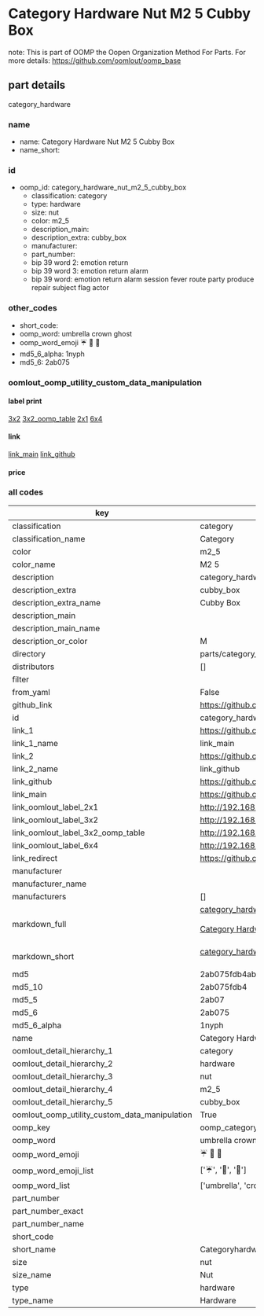 # Category Hardware Nut M2 5 Cubby Box  

note: This is part of OOMP the Oopen Organization Method For Parts. For more details: https://github.com/oomlout/oomp_base

##  part details
  



category_hardware



### name
* name: Category Hardware Nut M2 5 Cubby Box
* name_short: 
### id
* oomp_id: category_hardware_nut_m2_5_cubby_box
  * classification: category
  * type: hardware
  * size: nut
  * color: m2_5
  * description_main: 
  * description_extra: cubby_box
  * manufacturer: 
  * part_number: 
  * bip 39 word 2: emotion return
  * bip 39 word 3: emotion return alarm
  * bip 39 word: emotion return alarm session fever route party produce repair subject flag actor

### other_codes
* short_code: 
* oomp_word: umbrella crown ghost
* oomp_word_emoji :umbrella: :crown: :ghost:
* md5_6_alpha: 1nyph
* md5_6: 2ab075






### oomlout_oomp_utility_custom_data_manipulation
#### label print
[3x2](http://192.168.1.245:1112/?label=oomp%201nyph)
[3x2_oomp_table](http://192.168.1.108:1112/?label=oomp%201nyph)
[2x1](http://192.168.1.242:1112/?label=oomp%201nyph)
[6x4](http://192.168.1.55:1112/?label=oomp%201nyph)    

#### link

[link_main](https://github.com/oomlout/oomlout_oomp_version_1_messy/tree/main/parts/category_hardware_nut_m2_5_cubby_box) [link_github](https://github.com/oomlout/oomlout_oomp_version_1_messy/tree/main/parts/category_hardware_nut_m2_5_cubby_box)                             

#### price







### all codes 
| key | value |  
| --- | --- |  
| classification | category |  
| classification_name | Category |  
| color | m2_5 |  
| color_name | M2 5 |  
| description | category_hardware |  
| description_extra | cubby_box |  
| description_extra_name | Cubby Box |  
| description_main |  |  
| description_main_name |  |  
| description_or_color | M  |  
| directory | parts/category_hardware_nut_m2_5_cubby_box |  
| distributors | [] |  
| filter |  |  
| from_yaml | False |  
| github_link | https://github.com/oomlout/oomlout_oomp_part_src/tree/main/parts/category_hardware_nut_m2_5_cubby_box |  
| id | category_hardware_nut_m2_5_cubby_box |  
| link_1 | https://github.com/oomlout/oomlout_oomp_version_1_messy/tree/main/parts/category_hardware_nut_m2_5_cubby_box |  
| link_1_name | link_main |  
| link_2 | https://github.com/oomlout/oomlout_oomp_version_1_messy/tree/main/parts/category_hardware_nut_m2_5_cubby_box |  
| link_2_name | link_github |  
| link_github | https://github.com/oomlout/oomlout_oomp_version_1_messy/tree/main/parts/category_hardware_nut_m2_5_cubby_box |  
| link_main | https://github.com/oomlout/oomlout_oomp_version_1_messy/tree/main/parts/category_hardware_nut_m2_5_cubby_box |  
| link_oomlout_label_2x1 | http://192.168.1.242:1112/?label=oomp%201nyph |  
| link_oomlout_label_3x2 | http://192.168.1.245:1112/?label=oomp%201nyph |  
| link_oomlout_label_3x2_oomp_table | http://192.168.1.108:1112/?label=oomp%201nyph |  
| link_oomlout_label_6x4 | http://192.168.1.55:1112/?label=oomp%201nyph |  
| link_redirect | https://github.com/oomlout/oomlout_oomp_version_1_messy/tree/main/parts/category_hardware_nut_m2_5_cubby_box |  
| manufacturer |  |  
| manufacturer_name |  |  
| manufacturers | [] |  
| markdown_full | [category_hardware_nut_m2_5_cubby_box](none)<br>[](none)<br>[Category Hardware Nut M2 5 Cubby Box](none)<br><br> |  
| markdown_short | [category_hardware_nut_m2_5_cubby_box](none)<br><br> |  
| md5 | 2ab075fdb4abb412f22abc440bae0a46 |  
| md5_10 | 2ab075fdb4 |  
| md5_5 | 2ab07 |  
| md5_6 | 2ab075 |  
| md5_6_alpha | 1nyph |  
| name | Category Hardware Nut M2 5 Cubby Box |  
| oomlout_detail_hierarchy_1 | category |  
| oomlout_detail_hierarchy_2 | hardware |  
| oomlout_detail_hierarchy_3 | nut |  
| oomlout_detail_hierarchy_4 | m2_5 |  
| oomlout_detail_hierarchy_5 | cubby_box |  
| oomlout_oomp_utility_custom_data_manipulation | True |  
| oomp_key | oomp_category_hardware_nut_m2_5_cubby_box |  
| oomp_word | umbrella crown ghost |  
| oomp_word_emoji | :umbrella: :crown: :ghost: |  
| oomp_word_emoji_list | [':umbrella:', ':crown:', ':ghost:'] |  
| oomp_word_list | ['umbrella', 'crown', 'ghost'] |  
| part_number |  |  
| part_number_exact |  |  
| part_number_name |  |  
| short_code |  |  
| short_name | Categoryhardware |  
| size | nut |  
| size_name | Nut |  
| type | hardware |  
| type_name | Hardware |  
